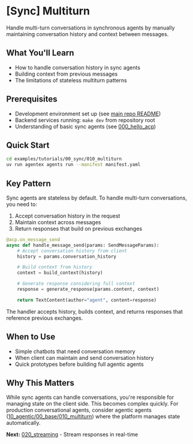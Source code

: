 # [Sync] Multiturn

Handle multi-turn conversations in synchronous agents by manually maintaining conversation history and context between messages.

## What You'll Learn
- How to handle conversation history in sync agents
- Building context from previous messages
- The limitations of stateless multiturn patterns

## Prerequisites
- Development environment set up (see [main repo README](https://github.com/scaleapi/scale-agentex))
- Backend services running: `make dev` from repository root
- Understanding of basic sync agents (see [000_hello_acp](../000_hello_acp/))

## Quick Start

```bash
cd examples/tutorials/00_sync/010_multiturn
uv run agentex agents run --manifest manifest.yaml
```

## Key Pattern

Sync agents are stateless by default. To handle multi-turn conversations, you need to:
1. Accept conversation history in the request
2. Maintain context across messages
3. Return responses that build on previous exchanges

```python
@acp.on_message_send
async def handle_message_send(params: SendMessageParams):
    # Accept conversation history from client
    history = params.conversation_history

    # Build context from history
    context = build_context(history)

    # Generate response considering full context
    response = generate_response(params.content, context)

    return TextContent(author="agent", content=response)
```

The handler accepts history, builds context, and returns responses that reference previous exchanges.

## When to Use
- Simple chatbots that need conversation memory
- When client can maintain and send conversation history
- Quick prototypes before building full agentic agents

## Why This Matters
While sync agents can handle conversations, you're responsible for managing state on the client side. This becomes complex quickly. For production conversational agents, consider agentic agents ([10_agentic/00_base/010_multiturn](../../10_agentic/00_base/010_multiturn/)) where the platform manages state automatically.

**Next:** [020_streaming](../020_streaming/) - Stream responses in real-time

